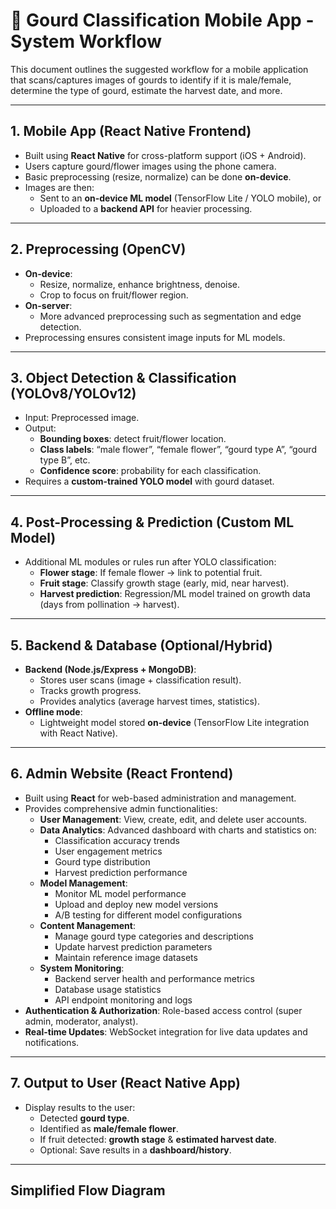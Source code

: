 # 📱 Gourd Classification Mobile App - System Workflow

This document outlines the suggested workflow for a mobile application that scans/captures images of gourds to identify if it is male/female, determine the type of gourd, estimate the harvest date, and more.

---

## 1. Mobile App (React Native Frontend)
- Built using **React Native** for cross-platform support (iOS + Android).
- Users capture gourd/flower images using the phone camera.
- Basic preprocessing (resize, normalize) can be done **on-device**.
- Images are then:
  - Sent to an **on-device ML model** (TensorFlow Lite / YOLO mobile), or
  - Uploaded to a **backend API** for heavier processing.

---

## 2. Preprocessing (OpenCV)
- **On-device**:
  - Resize, normalize, enhance brightness, denoise.
  - Crop to focus on fruit/flower region.
- **On-server**:
  - More advanced preprocessing such as segmentation and edge detection.
- Preprocessing ensures consistent image inputs for ML models.

---

## 3. Object Detection & Classification (YOLOv8/YOLOv12)
- Input: Preprocessed image.
- Output:
  - **Bounding boxes**: detect fruit/flower location.
  - **Class labels**: “male flower”, “female flower”, “gourd type A”, “gourd type B”, etc.
  - **Confidence score**: probability for each classification.
- Requires a **custom-trained YOLO model** with gourd dataset.

---

## 4. Post-Processing & Prediction (Custom ML Model)
- Additional ML modules or rules run after YOLO classification:
  - **Flower stage**: If female flower → link to potential fruit.
  - **Fruit stage**: Classify growth stage (early, mid, near harvest).
  - **Harvest prediction**: Regression/ML model trained on growth data (days from pollination → harvest).

---

## 5. Backend & Database (Optional/Hybrid)
- **Backend (Node.js/Express + MongoDB)**:
  - Stores user scans (image + classification result).
  - Tracks growth progress.
  - Provides analytics (average harvest times, statistics).
- **Offline mode**:
  - Lightweight model stored **on-device** (TensorFlow Lite integration with React Native).

---

## 6. Admin Website (React Frontend)
- Built using **React** for web-based administration and management.
- Provides comprehensive admin functionalities:
  - **User Management**: View, create, edit, and delete user accounts.
  - **Data Analytics**: Advanced dashboard with charts and statistics on:
    - Classification accuracy trends
    - User engagement metrics
    - Gourd type distribution
    - Harvest prediction performance
  - **Model Management**: 
    - Monitor ML model performance
    - Upload and deploy new model versions
    - A/B testing for different model configurations
  - **Content Management**:
    - Manage gourd type categories and descriptions
    - Update harvest prediction parameters
    - Maintain reference image datasets
  - **System Monitoring**:
    - Backend server health and performance metrics
    - Database usage statistics
    - API endpoint monitoring and logs
- **Authentication & Authorization**: Role-based access control (super admin, moderator, analyst).
- **Real-time Updates**: WebSocket integration for live data updates and notifications.

---

## 7. Output to User (React Native App)
- Display results to the user:
  - Detected **gourd type**.
  - Identified as **male/female flower**.
  - If fruit detected: **growth stage** & **estimated harvest date**.
  - Optional: Save results in a **dashboard/history**.

---

##  Simplified Flow Diagram

